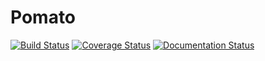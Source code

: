 # Pomato

[![Build Status](https://travis-ci.org/robert-mieth/pomato.svg?branch=master)](https://travis-ci.org/robert-mieth/pomato)
[![Coverage Status](https://coveralls.io/repos/github/robert-mieth/pomato/badge.svg?branch=master)](https://coveralls.io/github/robert-mieth/pomato?branch=master)
[![Documentation Status](https://readthedocs.org/projects/pomato/badge/?version=latest)](http://pomato.readthedocs.io/en/latest/?badge=latest)
